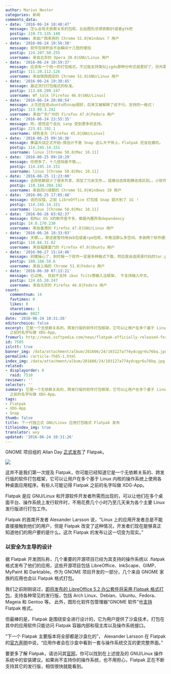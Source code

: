 ```yaml
---
author: Marius Nestor
categories: 新闻
comments_data:
- date: '2016-06-24 10:48:47'
  message: 怎么会有无依赖关系的包呢，比如图形总得依赖Qt或者gtk吧
  postip: 110.73.135.148
  username: 来自广西来宾的 Chrome 51.0|Windows 7 用户
- date: '2016-06-24 10:56:38'
  message: 软件包体积会不会瞬间十几倍的增加
  postip: 124.207.50.255
  username: 来自北京的 Opera 38.0|GNU/Linux 用户
- date: '2016-06-24 10:59:37'
  message: 应该有一个统一的打包格式。不过能支持类似jigdo那种分布式就更好了。另外需要关注的是用户命令层面是否会有变化。如何支持类似Debian Gnu/Linux的本地源功能。
  postip: 111.20.112.126
  username: 来自陕西西安的 Chrome 51.0|GNU/Linux 用户
- date: '2016-06-24 19:38:45'
  message: 最近流行打包格式的标准。
  postip: 113.68.209.147
  username: Wf_talk [Firefox 46.0|GNU/Linux]
- date: '2016-06-24 20:08:54'
  message: 上次还在说ubuntu的snap很好，后来又被解释了说不行。支持同一格式！
  postip: 113.99.3.241
  username: 来自广东广州的 Firefox 47.0|Fedora 用户
- date: '2016-06-24 23:55:35'
  message: 哟，感觉这个会比 sanp 受到更多的支持。
  postip: 223.81.192.1
  username: 绿色圣光 [Firefox 45.0|GNU/Linux]
- date: '2016-06-25 09:16:36'
  message: 撕逼大战正式开始~我估计不是 Snap 这么大干快上，Flatpak 还会在磨叽。
  postip: 114.245.14.151
  username: linux [Chrome 50.0|Mac 10.11]
- date: '2016-06-25 09:18:29'
  message: 你想多了，十几倍怕是不够。。。
  postip: 114.245.14.151
  username: linux [Chrome 50.0|Mac 10.11]
- date: '2016-06-25 11:23:00'
  message: 去除依赖就少了很多共享，添加了冗余文件。。就像动态库和静态库区别。。小软件用这种方式独立打包还好，大的软件估计快要把操作系统中的库包含个遍，得不偿失
  postip: 110.184.204.192
  username: 来自四川成都的 Chrome 51.0|Windows 10 用户
- date: '2016-06-25 17:05:48'
  message: 说的没错，之前 LibreOffice 打包成 Snap 就大到了 1G ！
  postip: 114.245.14.151
  username: linux [Chrome 50.0|Mac 10.11]
- date: '2016-06-26 03:02:37'
  message: 和Mac OS X的軟件差不多，都是內置所有dependency
  postip: 14.0.170.230
  username: 来自香港的 Firefox 47.0|GNU/Linux 用户
- date: '2016-06-26 18:33:03'
  message: 天哪。。。那还是暂时用deb包或者rpm包呢，毕竟没那么多空间。多装两个软件硬盘就用完了。
  postip: 110.84.31.82
  username: 来自福建厦门的 Firefox 47.0|Ubuntu 用户
- date: '2016-06-27 15:14:46'
  message: 别瞎操心了，到时候一个软件一定是多种格式下载，然后我会选择源代码的tar.gz包。当然只有开源软件这样，闭源的估计就只有一两种包了；但要取代rpm和deb不知道还要多久。
  postip: 180.168.59.6
  username: 来自上海的 Chrome 51.0|Fedora 用户
- date: '2016-06-30 07:13:21'
  message: 已试用， 目前不支持 ibus fcitx等输入法框架， 不支持输入中文。
  postip: 124.65.20.247
  username: 来自北京的 Firefox 46.0|Fedora 用户
count:
  commentnum: 14
  favtimes: 0
  likes: 0
  sharetimes: 1
  viewnum: 8027
date: '2016-06-24 10:31:26'
editorchoice: false
excerpt: 它是一个无依赖关系的、跨发行版的软件打包框架，它可以让用户在多个基于 Linux 内核的操作系统上使用各种桌面应用程序。有些人可能记得 Flatpak
  之前的名字叫做 XDG-App。
fromurl: http://news.softpedia.com/news/flatpak-officially-released-for-next-generation-standalone-gnu-linux-apps-505589.shtml
id: 7505
islctt: true
banner_img: /data/attachment/album/201606/24/103127a774ydcqgr6u76bq.jpg
permalink: /article-7505-1.html
index_img: /data/attachment/album/201606/24/103127a774ydcqgr6u76bq.jpg.thumb.jpg
related:
- displayorder: 0
  raid: 7518
reviewer: ''
selector: ''
summary: 它是一个无依赖关系的、跨发行版的软件打包框架，它可以让用户在多个基于 Linux 内核的操作系统上使用各种桌面应用程序。有些人可能记得 Flatpak
  之前的名字叫做 XDG-App。
tags:
- Flatpak
- XDG-App
- Snap
thumb: false
title: 下一代独立式 GNU/Linux 应用打包格式 Flatpak 发布
titleindex_img: true
translator: wxy
updated: '2016-06-24 10:31:26'
---
```


GNOME 项目组的 Allan Day [正式发布](http://flatpak.org/press/2016-06-21-flatpak-released.html)了 Flatpak。


![](/data/attachment/album/201606/24/103127a774ydcqgr6u76bq.jpg)


这并不是我们第一次提及 Flatpak，你可能已经知道它是一个无依赖关系的、跨发行版的软件打包框架，它可以让用户在多个基于 Linux 内核的操作系统上使用各种桌面应用程序。有些人可能记得 Flatpak 之前的名字叫做 XDG-App。


Flatpak 是应 GNU/Linux 和开源软件开发者所需而出现的，可以让他们在多个桌面平台、操作系统上发行软件时，不用花费几个小时乃至几天来为各个主要 Linux 发行版进行打包工作。


Flatpak 的首席开发者 Alexander Larsson 说，“Linux 上的应用开发者总是不能直接接触到他们的用户，但是 Flatpak 改变了这种情况，开发者们现在能够真正知道他们的用户要的是什么。这次 Flatpak 的发布让这一切变为现实。”


### 以安全为主导的设计


据 Flatpak 开发团队称，几个重要的开源项目已经为其支持的操作系统以 .flatpak 格式发布了他们的应用，这些开源项目包括 LibreOffice、InkScape、GIMP、MyPaint 和 Darktable。作为 GNOME 项目开发的一部分，几个来自 GNOME 家族的应用也会以 Flatpak 格式打包。


我们之前刚刚说过，[即将发布的 LibreOffice 5.2 办公套件将采用 Flatpak 格式打包](http://news.softpedia.com/news/libreoffice-5-2-beta-now-available-as-a-flatpak-for-common-linux-distributions-504773.shtml)，支持各种常见的发行版，包括 Arch Linux、Debian、Ubuntu、Fedora、Mageia 和 Gentoo 等。 此外，图形化软件包管理器“GNOME 软件”也[支持](http://news.softpedia.com/news/gnome-software-package-manager-has-just-received-support-for-flatpak-packages-504397.shtml) Flatpak 格式。


但最棒的是，Flatpak 是围绕安全进行设计的，它为用户提供了沙盒技术，打包在其中的应用软件只能访问 Flatpak 容器内部和宿主库以及操作系统接口。


“下一个 Flatpak 主要版本将全部都是沙盒化的”， Alexander Larsson 在 Flatpak 的[官方声明](http://flatpak.org/press/2016-06-21-flatpak-released.html)中说，“应用作者会在沙盒中看到一套与操作系统交互的更完整界面。”


要更多了解 Flatpak，请访问其[官网](http://flatpak.org/getting.html)，你可以找到在上述提及的 GNU/Linux 操作系统中的安装建议。如果尚不支持你的操作系统，也不用担心，Flatpak 正在不断支持其它的发行版，相信很快就能看到。